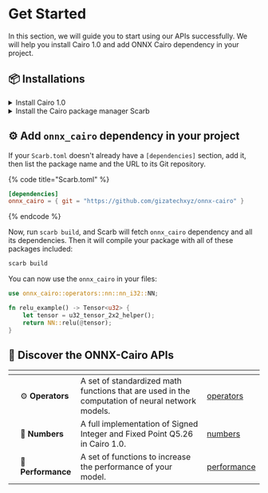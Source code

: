 # Get Started

In this section, we will guide you to start using our APIs successfully. We will help you install Cairo 1.0 and add ONNX Cairo dependency in your project.

## 📦 Installations

<details>

<summary>Install Cairo 1.0</summary>

#### Step 1: Install Cairo 1.0

There are different ways to install Cairo 1.0. Use the one that suits you best: [Cairo 1.0 installer](https://cairo-book.github.io/ch01-01-installation.html).

#### Step 2: Setup Language Server

Install the Cairo 1 **VS Code Extension** for proper syntax highlighting and code navigation. Just follow the steps indicated [here](https://github.com/starkware-libs/cairo/blob/main/vscode-cairo/README.md).

</details>

<details>

<summary>Install the Cairo package manager Scarb</summary>

#### Step 1: Install Scarb

Follow the installation guide on the [Scarb's Website](https://docs.swmansion.com/scarb/download).

#### Step 2: Create a new Scarb project

Follow the instructions [here](https://docs.swmansion.com/scarb/docs/guides/creating-a-new-package) to start a new Scarb project.

</details>

## ⚙️ Add `onnx_cairo` dependency in your project

If your `Scarb.toml` doesn't already have a `[dependencies]` section, add it, then list the package name and the URL to its Git repository.

{% code title="Scarb.toml" %}
```toml
[dependencies]
onnx_cairo = { git = "https://github.com/gizatechxyz/onnx-cairo" }
```
{% endcode %}

Now, run `scarb build`, and Scarb will fetch `onnx_cairo` dependency and all its dependencies. Then it will compile your package with all of these packages included:

```sh
scarb build
```

You can now use the `onnx_cairo` in your files:

```rust
use onnx_cairo::operators::nn::nn_i32::NN;

fn relu_example() -> Tensor<u32> {
    let tensor = u32_tensor_2x2_helper();
    return NN::relu(@tensor);
}
```

## 🔭 Discover the ONNX-Cairo APIs

<table data-view="cards"><thead><tr><th></th><th></th><th></th><th data-hidden data-card-target data-type="content-ref"></th></tr></thead><tbody><tr><td></td><td>⚙️ <strong>Operators</strong></td><td>A set of standardized math functions that are used in the computation of neural network models.</td><td><a href="operators/">operators</a></td></tr><tr><td></td><td>🔢 <strong>Numbers</strong></td><td>A full implementation of Signed Integer and Fixed Point Q5.26 in Cairo 1.0.</td><td><a href="numbers/">numbers</a></td></tr><tr><td></td><td>🚀 <strong>Performance</strong></td><td>A set of functions to increase the performance of your model.</td><td><a href="performance/">performance</a></td></tr></tbody></table>
